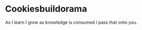 Cookiesbuildorama
=================

As I learn I grow as knowledge is consumed I pass that onto you.